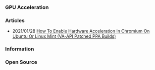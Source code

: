 ### GPU Acceleration


### Articles
- 2021/01/28 [How To Enable Hardware Acceleration In Chromium On Ubuntu Or Linux Mint (VA-API Patched PPA Builds)](https://www.linuxuprising.com/2018/08/how-to-enable-hardware-accelerated.html)



### Information



### Open Source



